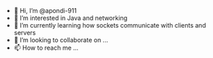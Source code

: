 - 👋 Hi, I’m @apondi-911
- 👀 I’m interested in Java and networking
- 🌱 I’m currently learning how sockets communicate with clients and servers
- 💞️ I’m looking to collaborate on ...
- 📫 How to reach me ...

<!---
apondi-911/apondi-911 is a ✨ special ✨ repository because its `README.md` (this file) appears on your GitHub profile.
You can click the Preview link to take a look at your changes.
--->
